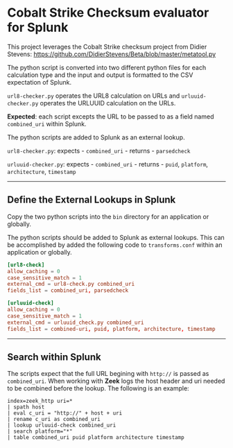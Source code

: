 # Cobalt Strike Checksum evaluator for Splunk

This project leverages the Cobalt Strike checksum project from Didier Stevens: <https://github.com/DidierStevens/Beta/blob/master/metatool.py>

The python script is converted into two different python files for each calculation type and the input and output is formatted to the CSV expectation of Splunk.

`url8-checker.py` operates the URL8 calculation on URLs and `urluuid-checker.py` operates the URLUUID calculation on the URLs.

**Expected**: each script excepts the URL to be passed to as a field named `combined_uri` within Splunk.

The python scripts are added to Splunk as an external lookup.

`url8-checker.py`: expects - `combined_uri` - returns - `parsedcheck`

`urluuid-checker.py`: expects - `combined_uri` - returns - `puid`, `platform`, `architecture`, `timestamp`

---

## Define the External Lookups in Splunk ##

Copy the two python scripts into the `bin` directory for an application or globally.

The python scripts should be added to Splunk as external lookups. This can be accomplished by added the following code to `transforms.conf` within an application or globally.

```conf
[url8-check]
allow_caching = 0
case_sensitive_match = 1
external_cmd = url8-check.py combined_uri
fields_list = combined_uri, parsedcheck

[urluuid-check]
allow_caching = 0
case_sensitive_match = 1
external_cmd = urluuid_check.py combined_uri
fields_list = combined-uri, puid, platform, architecture, timestamp
```
----
## Search within Splunk ##
The scripts expect that the full URL begining with `http://` is passed as `combined_uri`.  When working with **Zeek** logs the host header and uri needed to be combined before the lookup.  The following is an example:

```spl
index=zeek_http uri=*
| spath host 
| eval c_uri = "http://" + host + uri 
| rename c_uri as combined_uri
| lookup urluuid-check combined_uri
| search platform="*"
| table combined_uri puid platform architecture timestamp
```